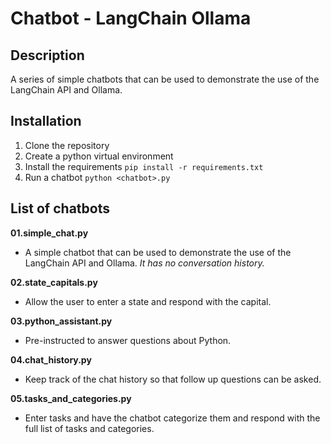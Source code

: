 # Chatbot - LangChain Ollama

## Description

A series of simple chatbots that can be used to demonstrate the use of the LangChain API and Ollama.

## Installation

1. Clone the repository
2. Create a python virtual environment
3. Install the requirements `pip install -r requirements.txt`
4. Run a chatbot `python <chatbot>.py`


## List of chatbots

**01.simple_chat.py**

- A simple chatbot that can be used to demonstrate the use of the LangChain API and Ollama. *It has no conversation history.*

**02.state_capitals.py**

- Allow the user to enter a state and respond with the capital.

**03.python_assistant.py**

- Pre-instructed to answer questions about Python.

**04.chat_history.py** 

- Keep track of the chat history so that follow up questions can be asked.

**05.tasks_and_categories.py** 

- Enter tasks and have the chatbot categorize them and respond with the full list of tasks and categories.
